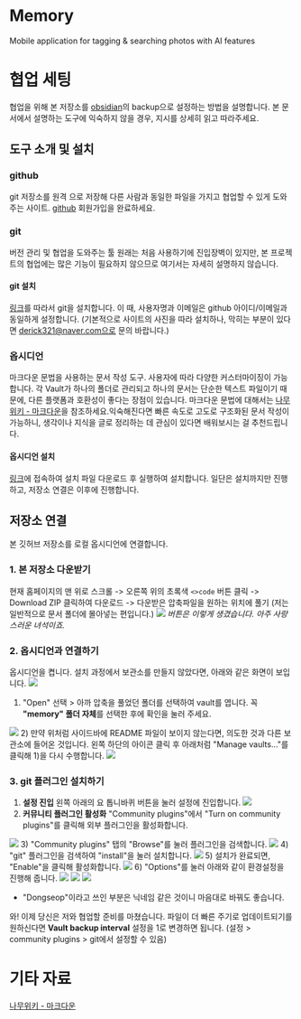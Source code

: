 # Memory
Mobile application for tagging & searching photos with AI features
# 협업 세팅
협업을 위해 본 저장소를 [obsidian](https://obsidian.md/)의 backup으로 설정하는 방법을 설명합니다.
본 문서에서 설명하는 도구에 익숙하지 않을 경우, 지시를 상세히 읽고 따라주세요.
## 도구 소개 및 설치
### github
git 저장소를 원격 으로 저장해 다른 사람과 동일한 파일을 가지고 협업할 수 있게 도와주는 사이트.
[github](https://github.com/) 회원가입을 완료하세요.
### git
버전 관리 및 협업을 도와주는 툴
원래는 처음 사용하기에 진입장벽이 있지만, 본 프로젝트의 협업에는 많은 기능이 필요하지 않으므로 여기서는 자세히 설명하지 않습니다.
#### git 설치
[링크](https://taewow.tistory.com/13)를 따라서 git을 설치합니다.
이 때, 사용자명과 이메일은 github 아이디/이메일과 동일하게 설정합니다.
(기본적으로 사이트의 사진을 따라 설치하나, 막히는 부분이 있다면 derick321@naver.com으로 문의 바랍니다.)
### 옵시디언
마크다운 문법을 사용하는 문서 작성 도구. 사용자에 따라 다양한 커스터마이징이 가능합니다.
각 Vault가 하나의 폴더로 관리되고 하나의 문서는 단순한 텍스트 파일이기 때문에, 다른 플랫폼과 호환성이 좋다는 장점이 있습니다.
마크다운 문법에 대해서는 [나무위키 - 마크다운](https://namu.wiki/w/%EB%A7%88%ED%81%AC%EB%8B%A4%EC%9A%B4)을 참조하세요.익숙해진다면 빠른 속도로 고도로 구조화된 문서 작성이 가능하니, 생각이나 지식을 글로 정리하는 데 관심이 있다면 배워보시는 걸 추천드립니다.
#### 옵시디언 설치
[링크](https://thinking-lab.tistory.com/513)에 접속하여 설치 파일 다운로드 후 실행하여 설치합니다. 일단은 설치까지만 진행하고, 저장소 연결은 이후에 진행합니다.
## 저장소 연결
본 깃허브 저장소를 로컬 옵시디언에 연결합니다.
### 1. 본 저장소 다운받기
현재 홈페이지의 맨 위로 스크롤 -> 오른쪽 위의 초록색 `<>code` 버튼 클릭 -> Download ZIP 클릭하여 다운로드 -> 다운받은 압축파일을 원하는 위치에 풀기 (저는 일반적으로 문서 폴더에 몰아넣는 편입니다.)
<img src="https://github.com/user-attachments/assets/b72c78cf-de77-47cd-b73f-b95507586aa4"> *버튼은 이렇게 생겼습니다. 아주 사랑스러운 녀석이죠.*
### 2. 옵시디언과 연결하기
옵시디언을 켭니다. 설치 과정에서 보관소를 만들지 않았다면, 아래와 같은 화면이 보입니다.
<img src="https://github.com/user-attachments/assets/d9f08985-29d6-45f2-bd5b-c92c16d27ec7">
1) "Open" 선택 > 아까 압축을 풀었던 폴더를 선택하여 vault를 엽니다. 꼭 **"memory" 폴더 자체**를 선택한 후에 확인을 눌러 주세요.
<img src="https://github.com/user-attachments/assets/990ec321-8613-425d-a758-cfa080c12b85">
2) 만약 위처럼 사이드바에 README 파일이 보이지 않는다면, 의도한 것과 다른 보관소에 들어온 것입니다. 왼쪽 하단의 아이콘 클릭 후 아래처럼 "Manage vaults..."를 클릭해 1)을 다시 수행합니다.

<img src="https://github.com/user-attachments/assets/f4a69615-7d42-4739-ab8b-fb5b6904d01f">

### 3. git 플러그인 설치하기
1) **설정 진입**
	왼쪽 아래의 요 톱니바퀴 버튼을 눌러 설정에 진입합니다.
	<img src="https://github.com/user-attachments/assets/79cc638d-64ff-4677-bbc9-87d0dbac21c7">
2) **커뮤니티 플러그인 활성화**
	"Community plugins"에서 "Turn on community plugins"를 클릭해 외부 플러그인을 활성화합니다.
<img src="https://github.com/user-attachments/assets/c70fd80e-d2c6-41cf-85b3-f16950ca8ab8">
3) "Community plugins" 탭의 "Browse"를 눌러 플러그인을 검색합니다.
<img src="https://github.com/user-attachments/assets/b822a5e3-97da-4e72-a8ea-a3a8cea26274">
4) "git" 플러그인을 검색하여 "install"을 눌러 설치합니다.
<img src="https://github.com/user-attachments/assets/4ef1c3d8-df3a-4f6f-846e-cb23fd6bb2d5">
5) 설치가 완료되면, "Enable"을 클릭해 활성화합니다.
<img src="https://github.com/user-attachments/assets/e5a09a8d-07a9-4543-8cd6-7c68d3c95ccc">
6) "Options"를 눌러 아래와 같이 환경설정을 진행해 줍니다.
<img src="https://github.com/user-attachments/assets/e5a09a8d-07a9-4543-8cd6-7c68d3c95ccc">
<img src="https://github.com/user-attachments/assets/79874eed-69a0-4a94-a9cc-73d7ef6d9813">
<img src="https://github.com/user-attachments/assets/9fdc575a-0cdf-406f-95bc-f0f67cf19f7f">

- "Dongseop"이라고 쓰인 부분은 닉네임 같은 것이니 마음대로 바꿔도 좋습니다.

와! 이제 당신은 저와 협업할 준비를 마쳤습니다. 파일이 더 빠른 주기로 업데이트되기를 원하신다면 **Vault backup interval** 설정을 1로 변경하면 됩니다. (설정 > community plugins > git에서 설정할 수 있음)
# 기타 자료
[나무위키 - 마크다운](https://namu.wiki/w/%EB%A7%88%ED%81%AC%EB%8B%A4%EC%9A%B4)
